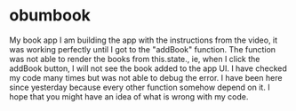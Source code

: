 # obumbook
My book app
I am building the app with the instructions from the video, it was working perfectly until I got to the "addBook" function. The function was not able to render the books from this.state., ie, when I click the addBook button, I will not see the book added to the app UI. I have checked my code many times but was not able to debug the error.
I have been here since yesterday because every other function somehow depend on it.
I hope that you might have an idea of what is wrong with my code.
